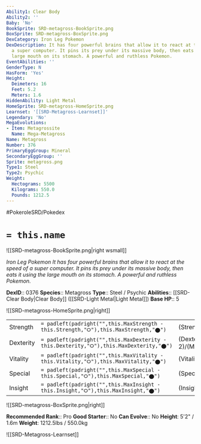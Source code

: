 ```yaml
---
Ability1: Clear Body
Ability2: ''
Baby: 'No'
BookSprite: SRD-metagross-BookSprite.png
BoxSprite: SRD-metagross-BoxSprite.png
DexCategory: Iron Leg Pokemon
DexDescription: It has four powerful brains that allow it to react at the speed of
  a super computer. It pins its prey under its massive body, then eats it using the
  large mouth on its stomach. A powerful and ruthless Pokemon.
EventAbilities: ''
GenderType: N
HasForm: 'Yes'
Height:
  Deimeters: 16
  Feet: 5.2
  Meters: 1.6
HiddenAbility: Light Metal
HomeSprite: SRD-metagross-HomeSprite.png
Learnset: '[[SRD-Metagross-Learnset]]'
Legendary: 'No'
MegaEvolutions:
- Item: Metagrossite
  Name: Mega-Metagross
Name: Metagross
Number: 376
PrimaryEggGroup: Mineral
SecondaryEggGroup: ''
Sprite: metagross.png
Type1: Steel
Type2: Psychic
Weight:
  Hectograms: 5500
  Kilograms: 550.0
  Pounds: 1212.5
---
```


#PokeroleSRD/Pokedex

# `= this.name`

![[SRD-metagross-BookSprite.png|right wsmall]]

*Iron Leg Pokemon*
*It has four powerful brains that allow it to react at the speed of a super computer. It pins its prey under its massive body, then eats it using the large mouth on its stomach. A powerful and ruthless Pokemon.*

**DexID**:: 0376
**Species**:: Metagross
**Type**:: Steel / Psychic
**Abilities**:: [[SRD-Clear Body|Clear Body]] ([[SRD-Light Metal|Light Metal]])
**Base HP**:: 5

![[SRD-metagross-HomeSprite.png|right]]

|           |                                                                                        |                                          |
| --------- | -------------------------------------------------------------------------------------- | ---------------------------------------- |
| Strength  | `= padleft(padright("",this.MaxStrength - this.Strength,"⭘"),this.MaxStrength,"⬤")`    | (Strength::3)/(MaxStrength::7)   |
| Dexterity | `= padleft(padright("",this.MaxDexterity - this.Dexterity,"⭘"),this.MaxDexterity,"⬤")` | (Dexterity:: 2)/(MaxDexterity::5) |
| Vitality  | `= padleft(padright("",this.MaxVitality - this.Vitality,"⭘"),this.MaxVitality,"⬤")`    | (Vitality::3)/(MaxVitality::7)   |
| Special   | `= padleft(padright("",this.MaxSpecial - this.Special,"⭘"),this.MaxSpecial,"⬤")`       | (Special::3)/(MaxSpecial::6)     |
| Insight   | `= padleft(padright("",this.MaxInsight - this.Insight,"⭘"),this.MaxInsight,"⬤")`       | (Insight::2)/(MaxInsight::5)     |

![[SRD-metagross-BoxSprite.png|right]]

**Recommended Rank**:: Pro
**Good Starter**:: No
**Can Evolve**:: No
**Height**: 5'2" / 1.6m
**Weight**: 1212.5lbs / 550.0kg

![[SRD-Metagross-Learnset]]